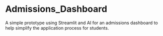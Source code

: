# Admissions_Dashboard
A simple prototype using Streamlit and AI for an admissions dashboard to help simplify the application process for students.
